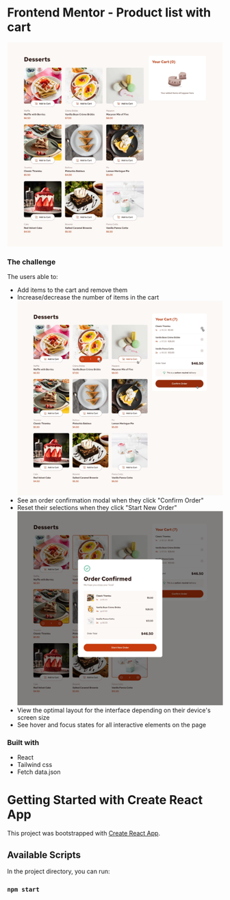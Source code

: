 # Frontend Mentor - Product list with cart

![Design preview for the Product list with cart coding challenge](./design/desktop-design-empty.jpg)

### The challenge

The users able to:

- Add items to the cart and remove them
- Increase/decrease the number of items in the cart
![Design preview for the Product list with cart coding challenge](./design/active-states.jpg)
- See an order confirmation modal when they click "Confirm Order"
- Reset their selections when they click "Start New Order"
![Design preview for the Product list with cart coding challenge](./design/desktop-design-order-confirmation.jpg)
- View the optimal layout for the interface depending on their device's screen size
- See hover and focus states for all interactive elements on the page

### Built with

- React
- Tailwind css
- Fetch data.json


# Getting Started with Create React App

This project was bootstrapped with [Create React App](https://github.com/facebook/create-react-app).

## Available Scripts

In the project directory, you can run:

### `npm start`
